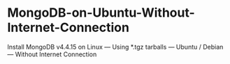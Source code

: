 # MongoDB-on-Ubuntu-Without-Internet-Connection
Install MongoDB v4.4.15 on Linux — Using *.tgz tarballs — Ubuntu / Debian — Without Internet Connection

